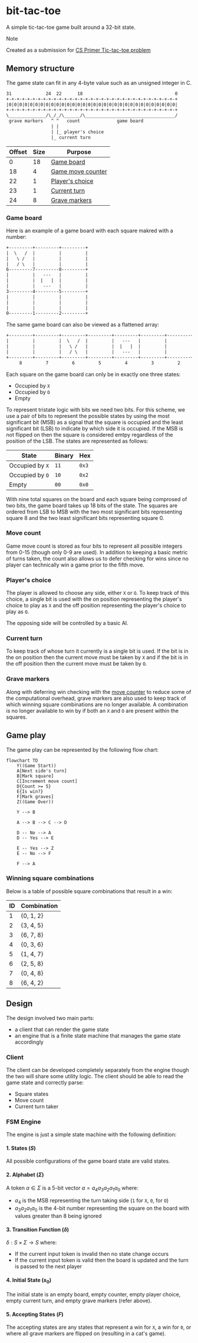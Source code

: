 # bit-tac-toe

A simple tic-tac-toe game built around a 32-bit state.

> [!NOTE]
> Created as a submission for [CS Primer Tic-tac-toe problem](https://csprimer.com/watch/tic-tac-toe)

## Memory structure

The game state can fit in any 4-byte value such as an unsigned integer in C.

```txt
31             24  22      18                                   0
+-+-+-+-+-+-+-+-+-+-+-+-+-+-+-+-+-+-+-+-+-+-+-+-+-+-+-+-+-+-+-+-+
|0|0|0|0|0|0|0|0|0|0|0|0|0|0|0|0|0|0|0|0|0|0|0|0|0|0|0|0|0|0|0|0|
+-+-+-+-+-+-+-+-+-+-+-+-+-+-+-+-+-+-+-+-+-+-+-+-+-+-+-+-+-+-+-+-+
\______________/\_/_/\______/\__________________________________/
 grave markers   ^ ^   count              game board
                 | |
                 | |_ player's choice
                 |_ current turn
```

| Offset | Size | Purpose                            |
| ------ | ---- | ---------------------------------- |
| 0      | 18   | [Game board](#game-board)          |
| 18     | 4    | [Game move counter](#move-count)   |
| 22     | 1    | [Player's choice](#players-choice) |
| 23     | 1    | [Current turn](#current-turn)      |
| 24     | 8    | [Grave markers](#grave-markers)    |

### Game board

Here is an example of a game board with each square makred with a number:

```txt
+---------+---------+---------+
|  \   /  |         |         |
|   \ /   |         |         |
|   / \   |         |         |
6---------7---------8---------+
|         |   ---   |         |
|         |  |   |  |         |
|         |   ---   |         |
3---------4---------5---------+
|         |         |         |
|         |         |         |
|         |         |         |
0---------1---------2---------+
```

The same game board can also be viewed as a flattened array:

```txt
+---------+---------+---------+---------+---------+---------+---------+---------+---------+
|         |         |  \   /  |         |   ---   |         |         |         |         |
|         |         |   \ /   |         |  |   |  |         |         |         |         |
|         |         |   / \   |         |   ---   |         |         |         |         |
+---------+---------+---------+---------+---------+---------+---------+---------+---------+
     8         7         6         5         4         3         2         1         0
```

Each square on the game board can only be in exactly one three states:

- Occupied by `X`
- Occupied by `O`
- Empty

To represent tristate logic with bits we need two bits. For this scheme, we use a pair of bits to represent the possible states by using the most significant bit (MSB) as a signal that the square is occupied and the least significant bit (LSB) to indicate by which side it is occupied. If the MSB is not flipped on then the square is considered emtpy regardless of the position of the LSB. The states are represented as follows:

| State           | Binary | Hex   |
| --------------- | ------ | ----- |
| Occupied by `X` | `11`   | `0x3` |
| Occupied by `O` | `10`   | `0x2` |
| Empty           | `00`   | `0x0` |

With nine total squares on the board and each square being comprosed of two bits, the game board takes up 18 bits of the state. The squares are ordered from LSB to MSB with the two most significant bits representing square 8 and the two least significant bits representing square 0.

### Move count

Game move count is stored as four bits to represent all possible integers from 0-15 (though only 0-9 are used). In addition to keeping a basic metric of turns taken, the count also allows us to defer checking for wins since no player can technically win a game prior to the fifth move.

### Player's choice

The player is allowed to choose any side, either `X` or `O`. To keep track of this choice, a single bit is used with the on position representing the player's choice to play as `X` and the off position representing the player's choice to play as `O`.

The opposing side will be controlled by a basic AI.

### Current turn

To keep track of whose turn it currently is a single bit is used. If the bit is in the on position then the current move must be taken by `X` and if the bit is in the off position then the current move must be taken by `O`.

### Grave markers

Along with deferring win checking with the [move counter](#move-count) to reduce some of the computational overhead, grave markers are also used to keep track of which winning square combinations are no longer available. A combination is no longer available to win by if both an `X` and `O` are present within the squares.

## Game play

The game play can be represented by the following flow chart:

```mermaid
flowchart TD
    Y((Game Start))
    A[Next side's turn]
    B[Mark square]
    C[Increment move count]
    D{Count >= 5}
    E{Is win?}
    F[Mark graves]
    Z((Game Over))

    Y --> B

    A --> B --> C --> D

    D -- No --> A
    D -- Yes --> E

    E -- Yes --> Z
    E -- No --> F

    F --> A
```

### Winning square combinations

Below is a table of possible square combinations that result in a win:

| ID  | Combination |
| --- | ----------- |
| 1   | {0, 1, 2}   |
| 2   | {3, 4, 5}   |
| 3   | {6, 7, 8}   |
| 4   | {0, 3, 6}   |
| 5   | {1, 4, 7}   |
| 6   | {2, 5, 8}   |
| 7   | {0, 4, 8}   |
| 8   | {6, 4, 2}   |

## Design

The design involved two main parts:

- a client that can render the game state
- an engine that is a finite state machine that manages the game state accordingly

### Client

The client can be developed completely separately from the engine though the two will share some utility logic. The client should be able to read the game state and correctly parse:

- Square states
- Move count
- Current turn taker

### FSM Engine

The engine is just a simple state machine with the following definition:

#### 1. States ($S$)

All possible configurations of the game board state are valid states.

#### 2. Alphabet ($\Sigma$)

A token $a \in \Sigma$ is a 5-bit vector $a = a_4a_3a_2a_1a_0$ where:

- $a_4$ is the MSB representing the turn taking side (`1` for `X`, `0`, for `O`)
- $a_3a_2a_1a_0$ is the 4-bit number representing the square on the board with values greater than 8 being ignored

#### 3. Transition Function ($\delta$)

$\delta: S \times \Sigma \rightarrow S$ where:

- If the current input token is invalid then no state change occurs
- If the current input token is valid then the board is updated and the turn is passed to the next player

#### 4. Initial State ($s_0$)

The initial state is an empty board, empty counter, empty player choice, empty current turn, and empty grave markers (refer above).

#### 5. Accepting States ($F$)

The accepting states are any states that represent a win for `X`, a win for `0`, or where all grave markers are flipped on (resulting in a cat's game).
